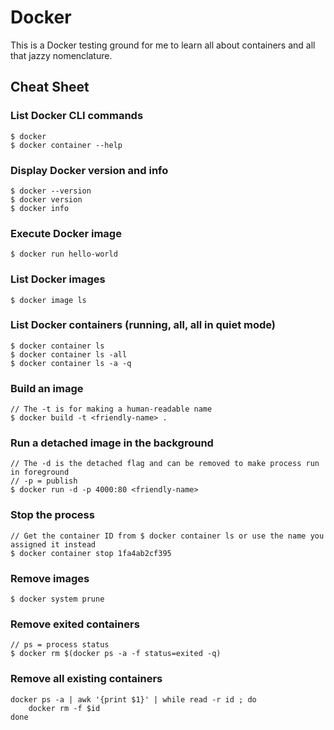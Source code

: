 # Docker
This is a Docker testing ground for me to learn all about containers and all that jazzy nomenclature.

## Cheat Sheet

### List Docker CLI commands

	$ docker
    $ docker container --help

### Display Docker version and info

	$ docker --version
    $ docker version
    $ docker info

### Execute Docker image

	$ docker run hello-world

### List Docker images

	$ docker image ls

### List Docker containers (running, all, all in quiet mode)

	$ docker container ls
    $ docker container ls -all
    $ docker container ls -a -q
	
### Build an image

	// The -t is for making a human-readable name
	$ docker build -t <friendly-name> .
	
### Run a detached image in the background

	// The -d is the detached flag and can be removed to make process run in foreground
	// -p = publish
	$ docker run -d -p 4000:80 <friendly-name>
	
### Stop the process

	// Get the container ID from $ docker container ls or use the name you assigned it instead
	$ docker container stop 1fa4ab2cf395
	
### Remove <none> images 

	$ docker system prune
	
### Remove exited containers

	// ps = process status
    $ docker rm $(docker ps -a -f status=exited -q)

### Remove all existing containers

    docker ps -a | awk '{print $1}' | while read -r id ; do
        docker rm -f $id
    done
